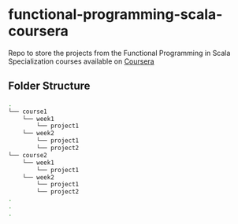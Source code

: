 # functional-programming-scala-coursera

Repo to store the projects from the Functional Programming in Scala Specialization courses available on [Coursera](https://www.coursera.org/specializations/scala)


## Folder Structure

```bash
.
└── course1
    └── week1
        └── project1
    └── week2
        └── project1
        └── project2
└── course2
    └── week1
        └── project1
    └── week2
        └── project1
        └── project2
.
.
.
```

